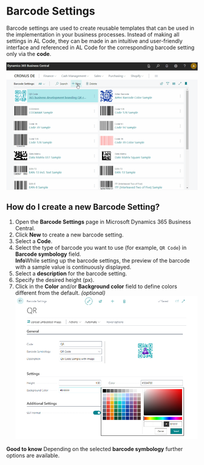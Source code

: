 # Barcode Settings

Barcode settings are used to create reusable templates that can be used in the implementation in your business processes. Instead of making all settings in AL Code, they can be made in an intuitive and user-friendly interface and referenced in AL Code for the corresponding barcode setting only via the **code**.

![Barcode Settings](/assets/images/365-business-barcode/barcode-settings.en-US.gif)

## How do I create a new Barcode Setting?

 1. Open the **Barcode Settings** page in Microsoft Dynamics 365 Business Central.
 2. Click **New** to create a new barcode setting.
 3. Select a **Code**. 
 4. Select the type of barcode you want to use (for example, `QR Code`) in **Barcode symbology** field.
    <div class="alert alert-info">
    <i class="fa-duotone fa-thin fa-lightbulb fa-lg"></i>
    <strong>Info</strong>While setting up the barcode settings, the preview of the barcode with a sample value is continuously displayed.
    </div>
 5. Select a **description** for the barcode setting.
 6. Specify the desired height (px).
 7. Click in the **Color** and/or **Background color** field to define colors different from the default. _(optional)_<br>![Color Picker](/assets/images/365-business-barcode/5c299f7b1b93a3b1b6c71d46c162491a9264e72fb4d66f9e435a182684624243.png)

<div class="alert alert-notice">
    <i class="fa-light fa-hand-point-up fa-lg"></i>
    <strong>Good to know</strong> Depending on the selected <b>barcode symbology</b> further options are available.
</div>